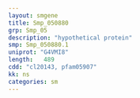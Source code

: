 ```yaml
---
layout: smgene
title: Smp_050880
grp: Smp_05
description: "hypothetical protein"
smp: Smp_050880.1
uniprot: "G4VMI8"
length:   489
cdd: "cl20143, pfam05907"
kk: ns
categories: sm
---
```

